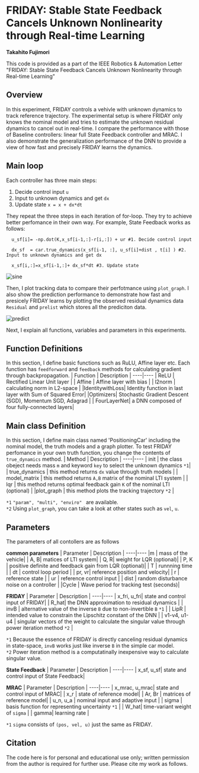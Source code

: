 # FRIDAY: Stable State Feedback Cancels Unknown Nonlinearity through Real-time Learning
**Takahito Fujimori**

This code is provided as a part of the IEEE Robotics & Automation Letter "FRIDAY: Stable State Feedback Cancels Unknown Nonlinearity through Real-time Learning"

## Overview 
In this experiment, FRIDAY controls a vehivle with unknown dynamics to track reference trajectory. The experimental setup is where FRIDAY only knows the nominal model and tries to estimate the unknown residual dynamics to cancel out in real-time. I compare the performance with those of Baseline controllers: linear full State Feedback controller and MRAC. I also demonstrate the generalization performance of the DNN to provide a view of how fast and precisely FRIDAY learns the dynamics.

## Main loop
Each controller has three main steps:
1. Decide control input `u` 
2. Input to unknown dynamics and get `dx`  
3. Update state `x = x + dx*dt`

They repeat the three steps in each iteration of for-loop. They try to achieve better perfomance in their own way. For example, State Feedback works as follows:
```
  u_sf[i]= -np.dot(K,x_sf[i-1,:]-r[i,:]) + ur #1. Decide control input

  dx_sf  = car.true_dynamics(x_sf[i-1, :], u_sf[i]+dist , t[i] ) #2. Input to unknown dynamics and get dx

  x_sf[i,:]=x_sf[i-1,:]+ dx_sf*dt #3. Update state 
```
![sine](https://user-images.githubusercontent.com/68802350/196947020-0059b621-8e7e-42b1-b511-d6e562b798b0.png)

Then, I plot tracking data to compare their perfotmance using `plot_graph`. I also show the prediction performance to demonstrate how fast and presicely FRIDAY learns by plotting the observed residual dynamics data `Residual` and `prelist` which stores all the prediciton data.

![predict](https://user-images.githubusercontent.com/68802350/196947560-11d3e72f-bea7-495a-bd15-bd758a245ed1.png)

Next, I explain all functions, variables and parameters in this experiments.

## Function Definitions
In this section, I define basic functions such as RuLU, Affine layer etc. Each function has `feedforward` and `feedback` methods for calculating gradient through backpropagation.
| Function | Description |
----|---- 
| ReLU | Rectified Linear Unit layer |
| Affine | Affine layer with bias  |
| l2norm | calculating norm in L2-space  |
|IdentitywithLoss| Identity function in last layer with Sum of Squared Error|
|Optimizers| Stochastic Gradient Descent (SGD), Momentum SGD, Adagrad |
| FourLayerNet| a DNN composed of four fully-connected layers|

## Main class Definition
In this section, I define main class named 'PositioningCar' including the nominal model, the truth models and a graph plotter. To test FRIDAY perfomance in your own truth function, you change the contents of `true_dynamics` method.
| Method | Description |
----|---- 
| init       | the class obeject needs mass `m` and keyword `key` to select the unknown dynamics `*1`|
| true_dynamics | this method returns `dx` value through truth models  |
| model_matrix | this method returns `A,B` matrix of the nominal LTI system   |
| lqr | this method returns optimal feedback gain `K` of the nominal LTI (optional)   |
|plot_graph | this method plots the tracking trajectory `*2` |

`*1` `"param", "multi", "enviro" ` are available.  
`*2` Using `plot_graph`, you can take a look at other states such as `vel`, `u`.


## Parameters
The parameters of all contollers are as follows

**common parameters**
| Parameter | Description |
----|---- 
|m  | mass of  the vehicle|
| A, B| matices of  LTI system|
| Q, R| weight for LQR (optional)|
| P, K | positive definite and feedback gain from LQR (optional)|
| T  | runnning time   |
| dt  | control loop period   |
| pr, vr| reference position and velocity|
| r  | reference state  |
| ur  | reference control input   |
| dist  | random disturbance noise on a controller   |
|Cycle | Wave period for tracking test (seconds)|

**FRIDAY**
| Parameter | Description |
----|---- 
| x_fri, u_fri| state and control input of FRIDAY|
| R_hat| the DNN approximation to residual dynamics |
| invB  |  alternative value of the inverse `B` due to  non-invertible `B`  `*1`   |
| LipR  |  intended value to constrain the Lipschitz constant of the DNN   |
| v1-v4, u1-u4  | singular vectors of the weight to calculate the singular value through power iteration method `*2`   |

`*1` Because the essence of FRIDAY is directly canceling residual dynamics in state-space, `invB` works just like inverse `B` in the simple car model.  
`*2` Power iteration method is a computatinally inexpensive way to calculate singular value.


**State Feedback**
| Parameter | Description |
----|---- 
| x_sf, u_sf| state and control input of State Feedback|

**MRAC**
| Parameter | Description |
----|---- 
| x_mrac, u_mrac| state and control input of MRAC|
|  x_r | state of reference model|
| Ar, Br | matrices of reference model|
| u_n, u_a   | nominal input and adaptive input |
| sigma | basis function for representing uncertainty `*1`   |
| W_hat| time-variant weight of `sigma`  |
| gamma| learning rate  |

`*1` `sigma` consists of `(pos, vel, u)` just the same as FRIDAY.



## Citation
The code here is for personal and educational use only; written permission from the author is required for further use. Please cite my work as follows.
